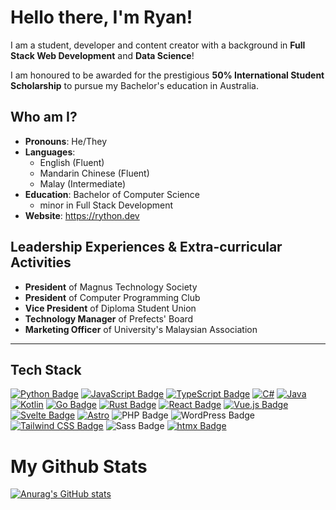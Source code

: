 # Hello there, I'm Ryan!

I am a student, developer and content creator with a background in **Full Stack Web Development** and **Data Science**!

I am honoured to be awarded for the prestigious **50% International Student Scholarship** to pursue my Bachelor's education in Australia.

## Who am I?

-    **Pronouns**: He/They
-    **Languages**: 
     -    English (Fluent)
     -    Mandarin Chinese (Fluent)
     -    Malay (Intermediate)
-    **Education**: Bachelor of Computer Science 
     -    minor in Full Stack Development
-    **Website**: https://rython.dev

## Leadership Experiences & Extra-curricular Activities

- **President** of Magnus Technology Society
- **President** of Computer Programming Club
- **Vice President** of Diploma Student Union
- **Technology Manager** of Prefects' Board
- **Marketing Officer** of University's Malaysian Association

---

<!-- https://github.com/Ileriayo/markdown-badges -->

## Tech Stack

[![Python Badge](https://img.shields.io/badge/Python-3776AB?logo=python&logoColor=fff&style=for-the-badge)](https://github.com/liyunze-coding/TwitchPlaysX)
[![JavaScript Badge](https://img.shields.io/badge/JavaScript-F7DF1E?logo=javascript&logoColor=000&style=for-the-badge)](https://github.com/liyunze-coding/Chat-Task-Tic-Overlay-Infinity)
[![TypeScript Badge](https://img.shields.io/badge/TypeScript-3178C6?logo=typescript&logoColor=fff&style=for-the-badge)](https://github.com/liyunze-coding/wnrs)
[![C#](https://img.shields.io/badge/c%23-%23239120.svg?style=for-the-badge&logo=csharp&logoColor=white)](https://github.com/liyunze-coding/AdventOfCode_2024)
[![Java](https://img.shields.io/badge/java-%23ED8B00.svg?style=for-the-badge&logo=openjdk&logoColor=white)](https://github.com/liyunze-coding/unit-converter-app)
[![Kotlin](https://img.shields.io/badge/kotlin-%237F52FF.svg?style=for-the-badge&logo=kotlin&logoColor=white)](https://github.com/liyunze-coding/LLM_Quiz_App)
[![Go Badge](https://img.shields.io/badge/Go-00ADD8?logo=go&logoColor=fff&style=for-the-badge)](https://github.com/liyunze-coding/Go-HTMX-template)
[![Rust Badge](https://img.shields.io/badge/Rust-000?logo=rust&logoColor=fff&style=for-the-badge)](https://github.com/liyunze-coding/lorem-ipsum-app)
[![React Badge](https://img.shields.io/badge/React-61DAFB?logo=react&logoColor=000&style=for-the-badge)](https://github.com/liyunze-coding/wnrs)
[![Vue.js Badge](https://img.shields.io/badge/Vue.js-4FC08D?logo=vuedotjs&logoColor=fff&style=for-the-badge)](https://github.com/liyunze-coding/ProductiVue)
[![Svelte Badge](https://img.shields.io/badge/Svelte-FF3E00?logo=svelte&logoColor=fff&style=for-the-badge)](https://github.com/liyunze-coding/game-of-pi)
[![Astro](https://img.shields.io/badge/astro-%232C2052.svg?style=for-the-badge&logo=astro&logoColor=white)](https://github.com/liyunze-coding/RythonDev)
![PHP Badge](https://img.shields.io/badge/PHP-777BB4?logo=php&logoColor=fff&style=for-the-badge)
![WordPress Badge](https://img.shields.io/badge/WordPress-21759B?logo=wordpress&logoColor=fff&style=for-the-badge)
[![Tailwind CSS Badge](https://img.shields.io/badge/Tailwind%20CSS-06B6D4?logo=tailwindcss&logoColor=fff&style=for-the-badge)](https://rython.dev/)
![Sass Badge](https://img.shields.io/badge/Sass-C69?logo=sass&logoColor=fff&style=for-the-badge)
[![htmx Badge](https://img.shields.io/badge/htmx-36C?logo=htmx&logoColor=fff&style=for-the-badge)](https://github.com/liyunze-coding/Go-HTMX-template)

# My Github Stats

[![Anurag's GitHub stats](https://github-readme-stats.vercel.app/api?username=liyunze-coding&hide_rank=false&include_all_commits=false&hide=issues&theme=tokyonight)](https://github.com/anuraghazra/github-readme-stats)